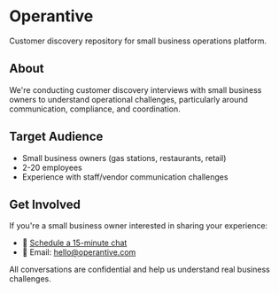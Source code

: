 # Operantive

Customer discovery repository for small business operations platform.

## About

We're conducting customer discovery interviews with small business owners to understand operational challenges, particularly around communication, compliance, and coordination.

## Target Audience

- Small business owners (gas stations, restaurants, retail)
- 2-20 employees
- Experience with staff/vendor communication challenges

## Get Involved

If you're a small business owner interested in sharing your experience:

- 📅 [Schedule a 15-minute chat](https://calendly.com/hello-operantive)
- 📧 Email: hello@operantive.com

All conversations are confidential and help us understand real business challenges.